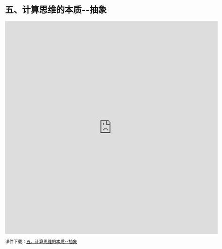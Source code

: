 # 五、计算思维的本质--抽象
<iframe  style="width: 700px; height: 700px;"  src=https://www.pptplus.cn/index.php?g=Site&m=Genericcode&a=detail&id=4573&list= frameborder=0 allowfullscreen></iframe>  

课件下载：[五、计算思维的本质--抽象](https://github.com/kinggolzu/Introduction-to-Computer/blob/master/courseware/2.计算思维的本质--抽象.pptx?raw=true)